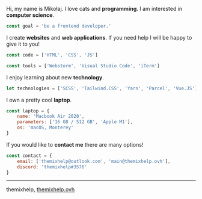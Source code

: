 Hi, my name is Mikołaj. I love cats and **programming**. I am interested in **computer science**.
```javascript
const goal = 'be a frontend developer.'
```

I create **websites** and **web applications**. If you need help I will be happy to give it to you!
```javascript
const code = ['HTML', 'CSS', 'JS']
```
```javascript
const tools = ['Webstorm', 'Visual Studio Code', 'iTerm']
```

I enjoy learning about new **technology**.
```javascript
let technologies = ['SCSS', 'Tailwind.CSS', 'Yarn', 'Parcel', 'Vue.JS']
```

I own a pretty cool **laptop**.
```javascript
const laptop = {
    name: 'Macbook Air 2020',
    parameters: ['16 GB / 512 GB', 'Apple M1'],
    os: 'macOS, Monterey'
}
```

If you would like to **contact me** there are many options!
```javascript
const contact = {
    email: ['themixhelp@outlook.com', 'main@themixhelp.ovh'],
    discord: 'themixhelp#3576'
}
```

---
themixhelp, [themixhelp.ovh](https://themixhelp.ovh)
